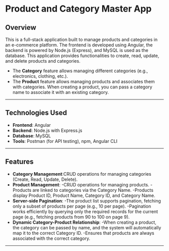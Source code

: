 # Product and Category Master App

## Overview

This is a full-stack application built to manage products and categories in an e-commerce platform. The frontend is developed using Angular, the backend is powered by Node.js (Express), and MySQL is used as the database. This application provides functionalities to create, read, update, and delete products and categories.

- The **Category** feature allows managing different categories (e.g., electronics, clothing, etc.).
- The **Product** feature allows managing products and associates them with categories. When creating a product, you can pass a category name to associate it with an existing category.

---

## Technologies Used

- **Frontend**: Angular
- **Backend**: Node.js with Express.js
- **Database**: MySQL
- **Tools**: Postman (for API testing), npm, Angular CLI

---

## Features

- **Category Management**:CRUD operations for managing categories (Create, Read, Update, Delete).
- **Product Management**:
    -CRUD operations for managing products.
    -Products are linked to categories via the Category Name.
    -Products display Product ID, Product Name, Category ID, and Category Name.
- **Server-side Pagination**:
    -The product list supports pagination, fetching only a subset of products per page (e.g., 10 per page).
    -Pagination works efficiently by querying only the required records for the current page (e.g., fetching products from 90 to 100 on page 9).
- **Dynamic Category-Product Relationship**:
    -When creating a product, the category can be passed by name, and the system will automatically map it to the correct Category ID.
    -Ensures that products are always associated with the correct category.

---

